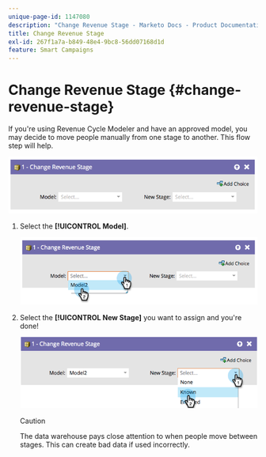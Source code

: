 ```yaml
---
unique-page-id: 1147080
description: "Change Revenue Stage - Marketo Docs - Product Documentation"
title: Change Revenue Stage
exl-id: 267f1a7a-b849-48e4-9bc8-56dd07168d1d
feature: Smart Campaigns
---
```

# Change Revenue Stage {#change-revenue-stage}

If you're using Revenue Cycle Modeler and have an approved model, you may decide to move people manually from one stage to another. This flow step will help.

![](assets/change-revenue-stage-1.png)

1. Select the **[!UICONTROL Model]**.

   ![](assets/change-revenue-stage-2.png)

1. Select the **[!UICONTROL New Stage]** you want to assign and you're done!

   ![](assets/change-revenue-stage-3.png)

   >[!CAUTION]
   >
   >The data warehouse pays close attention to when people move between stages. This can create bad data if used incorrectly.
